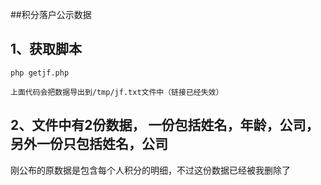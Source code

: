 ##积分落户公示数据


## 1、获取脚本

`php getjf.php`

    上面代码会把数据导出到/tmp/jf.txt文件中（链接已经失效）

## 2、文件中有2份数据， 一份包括姓名，年龄，公司， 另外一份只包括姓名，公司

   刚公布的原数据是包含每个人积分的明细，不过这份数据已经被我删除了
